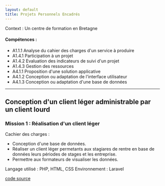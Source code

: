 ```yaml
---
layout: default
title: Projets Personnels Encadrés
---
```

Context : Un centre de formation en Bretagne


#### Compétences :
* A1.1.1 Analyse du cahier des charges d'un service à produire
* A1.4.1 Participation à un projet
* A1.4.2 Evaluation des indicateurs de suivi d'un projet
* A1.4.3 Gestion des ressources
* A4.1.1 Proposition d'une solution applicative
* A4.1.2 Conception ou adaptation de l'interface utilisateur
* A4.1.3 Conception ou adaptation d'une base de données

----------------------------------------------------------------

## Conception d'un client léger administrable par un client lourd

### Mission 1 : Réalisation d'un client léger

Cachier des charges :

* Conception d'une base de données.
* Réaliser un client léger permetants aux stagiares de rentre en base de données leurs périodes de stages et les entreprise.
* Permettre aux formateurs de visualiser les données.

Langage utilisé : PHP, HTML, CSS
Environnement : Laravel

[code source](https://donpadre@gitlab.com/donpadre/g2s.git)

